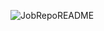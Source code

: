 ![JobRepoREADME](https://user-images.githubusercontent.com/40640833/161205183-81f54559-4d20-4278-93bb-a30ee1816d5d.jpg)
